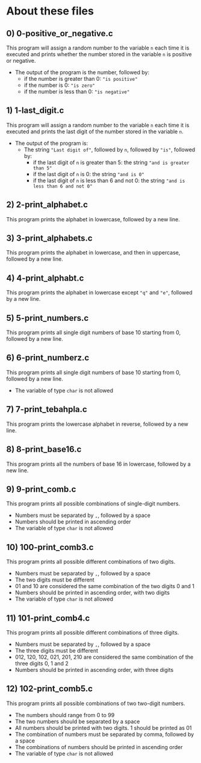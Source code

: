 # About these files

## 0) 0-positive_or_negative.c
This program will assign a random number to the variable `n` each time it is executed and prints whether the number stored in the variable `n` is positive or negative.
* The output of the program is the number, followed by:
  * if the number is greater than 0: `"is positive"`
  * if the number is 0: `"is zero"`
  * if the number is less than 0: `"is negative"`


## 1) 1-last_digit.c
This program will assign a random number to the variable `n` each time it is executed and prints the last digit of the number stored in the variable `n`.
* The output of the program is:
  * The string `"Last digit of"`, followed by `n`, followed by `"is"`, followed by:
    * if the last digit of `n` is greater than 5: the string `"and is greater than 5"`
    * if the last digit of `n` is 0: the string `"and is 0"`
    * if the last digit of `n` is less than 6 and not 0: the string `"and is less than 6 and not 0"`


## 2) 2-print_alphabet.c
This program prints the alphabet in lowercase, followed by a new line.


## 3) 3-print_alphabets.c
This program prints the alphabet in lowercase, and then in uppercase, followed by a new line.


## 4) 4-print_alphabt.c
This program prints the alphabet in lowercase except `"q"` and `"e"`, followed by a new line.


## 5) 5-print_numbers.c
This program prints all single digit numbers of base 10 starting from 0, followed by a new line.


## 6) 6-print_numberz.c
This program prints all single digit numbers of base 10 starting from 0, followed by a new line.
* The variable of type `char` is not allowed


## 7) 7-print_tebahpla.c
This program prints the lowercase alphabet in reverse, followed by a new line.


## 8) 8-print_base16.c
This program prints all the numbers of base 16 in lowercase, followed by a new line.


## 9) 9-print_comb.c
This program prints all possible combinations of single-digit numbers.
* Numbers must be separated by `,`, followed by a space
* Numbers should be printed in ascending order
* The variable of type `char` is not allowed


## 10) 100-print_comb3.c
This program prints all possible different combinations of two digits.
* Numbers must be separated by `,`, followed by a space
* The two digits must be different
* 01 and 10 are considered the same combination of the two digits 0 and 1
* Numbers should be printed in ascending order, with two digits
* The variable of type `char` is not allowed


## 11) 101-print_comb4.c
This program prints all possible different combinations of three digits.
* Numbers must be separated by `,`, followed by a space
* The three digits must be different
* 012, 120, 102, 021, 201, 210 are considered the same combination of the three digits 0, 1 and 2
* Numbers should be printed in ascending order, with three digits


## 12) 102-print_comb5.c
This program prints all possible combinations of two two-digit numbers.
* The numbers should range from 0 to 99
* The two numbers should be separated by a space
* All numbers should be printed with two digits. 1 should be printed as 01
* The combination of numbers must be separated by comma, followed by a space
* The combinations of numbers should be printed in ascending order
* The variable of type `char` is not allowed
